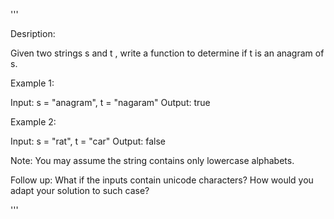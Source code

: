 '''

Desription:

Given two strings s and t , write a function to determine if t is an anagram of s.

Example 1:

Input: s = "anagram", t = "nagaram"
Output: true



Example 2:

Input: s = "rat", t = "car"
Output: false



Note:
You may assume the string contains only lowercase alphabets.

Follow up:
What if the inputs contain unicode characters? How would you adapt your solution to such case?

'''